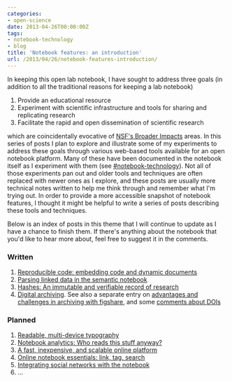 ```yaml
---
categories:
- open-science
date: 2013-04-26T00:00:00Z
tags:
- notebook-technology
- blog
title: 'Notebook features: an introduction'
url: /2013/04/26/notebook-features-introduction/
---
```


In keeping this open lab notebook, I have sought to address three goals
(in addition to all the traditional reasons for keeping a lab notebook)

1. Provide an educational resource 
2. Experiment with scientific infrastructure and tools for sharing and replicating research
3. Facilitate the rapid and open dissemination of scientific research

which are coincidentally evocative of [NSF's Broader
Impacts](http://www.nsf.gov/pubs/2007/nsf07046/nsf07046.jsp) areas.
In this series of posts I plan to explore and illustrate some of
my experiments to address these goals through various web-based tools
available for an open notebook platform.  Many of these have
been documented in the notebook itself as I experiment with them (see
[#notebook-technology](http://www.carlboettiger.info/tags.html#notebook-technology)).
Not all of those experiments pan out and older tools and techniques
are often replaced with newer ones as I explore, and these posts are
usually more technical notes written to help me think through and remember
what I'm trying out.  In order to provide a more accessible snapshot of
notebook features, I thought it might be helpful to write a series of
posts describing these tools and techniques.



Below is an index of posts in this theme that I will continue to 
update as I have a chance to finish them.  If there's anything about
the notebook that you'd like to hear more about, feel free to suggest
it in the comments.  

### Written

1. [Reproducible code: embedding code and dynamic documents](http://carlboettiger.info/2013/04/26/notebook-features-reproducible-code.html)
1. [Parsing linked data in the semantic notebook](http://carlboettiger.info/2013/04/04/notebook-parsing.html)
1. [Hashes: An immutable and verifiable record of research](http://carlboettiger.info/2013/05/03/notebook-features-hashes-providing-an-immutable-and-verifiable-research-record.html)
1. [Digital archiving](http://carlboettiger.info/2013/05/31/notebook-features-digital-archiving.html). See also a separate entry on [advantages and challenges in archiving with figshare](http://purl.org/cboettig/2013/05/31/notebook-features-archiving-with-figshare), and some [comments about DOIs](/2013/06/03/DOI-citable.html)


### Planned

1. [Readable, multi-device typography]()
1. [Notebook analytics: Who reads this stuff anyway?]()
1. [A fast, inexpensive, and scalable online platform]()
1. [Online notebook essentials: link, tag, search]()
1. [Integrating social networks with the notebook]()
1. ...


